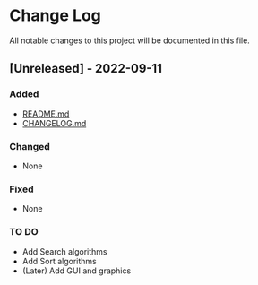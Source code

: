 
# Change Log
All notable changes to this project will be documented in this file.
 
## [Unreleased] - 2022-09-11
 
### Added
- [README.md](README.md)
- [CHANGELOG.md](CHANGELOG.md)

### Changed
- None

### Fixed
- None
 
### TO DO
- Add Search algorithms
- Add Sort algorithms
- (Later) Add GUI and graphics
